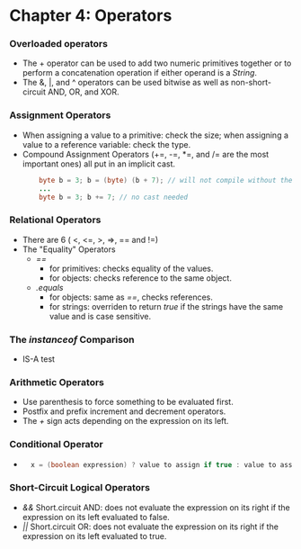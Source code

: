 # Chapter 4: Operators

### Overloaded operators
- The + operator can be used to add two numeric primitives together or to perform a concatenation operation if either operand is a _String_.
- The &, |, and ^ operators can be used bitwise as well as non-short-circuit AND, OR, and XOR.

### Assignment Operators
- When assigning a value to a primitive: check the size; when assigning a value to a reference variable: check the type.
- Compound Assignment Operators (+=, -=, *=, and /= are the most important ones) all put in an implicit cast.
    ``` java
        byte b = 3; b = (byte) (b + 7); // will not compile without the cast.
        ...
        byte b = 3; b += 7; // no cast needed
    ```

### Relational Operators
- There are 6 ( <, <=, >, =>, == and !=)
- The "Equality" Operators
    - _==_ 
        - for primitives: checks equality of the values.
        - for objects: checks reference to the same object.
    - _.equals_
        - for objects: same as _==_, checks references.
        - for strings: overriden to return _true_ if the strings have the same value and is case sensitive.

### The _instanceof_ Comparison
- IS-A test

### Arithmetic Operators
- Use parenthesis to force something to be evaluated first.
- Postfix and prefix increment and decrement operators.
- The _+_ sign acts depending on the expression on its left.

### Conditional Operator
- ``` java
    x = (boolean expression) ? value to assign if true : value to assign if false
    ```

### Short-Circuit Logical Operators
- _&&_ Short.circuit AND: does not evaluate the expression on its right if the expression on its left evaluated to false.
- _||_ Short.circuit OR: does not evaluate the expression on its right if the expression on its left evaluated to true.
